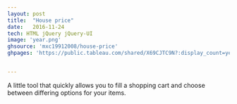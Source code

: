 ```yaml
---
layout: post
title:  "House price"
date:   2016-11-24
tech: HTML jQuery jQuery-UI
image: 'year.png'
ghsource: 'mxc19912008/house-price'
ghpages: 'https://public.tableau.com/shared/X69CJTC9N?:display_count=yes'


---
```

A little tool that quickly allows you to fill a shopping cart and choose between differing options for your items.
